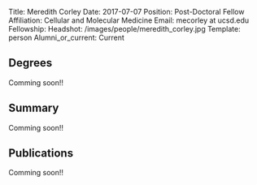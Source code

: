 Title: Meredith Corley
Date: 2017-07-07
Position: Post-Doctoral Fellow
Affiliation: Cellular and Molecular Medicine
Email: mecorley at ucsd.edu
Fellowship:
Headshot: /images/people/meredith_corley.jpg
Template: person
Alumni_or_current: Current

## Degrees
Comming soon!!



## Summary

Comming soon!!

## Publications
Comming soon!!